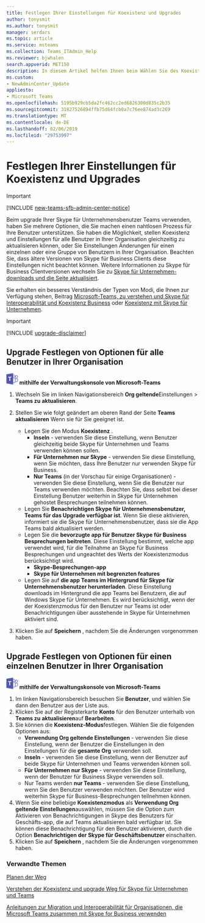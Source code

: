 ```yaml
---
title: Festlegen Ihrer Einstellungen für Koexistenz und Upgrades
author: tonysmit
ms.author: tonysmit
manager: serdars
ms.topic: article
ms.service: msteams
ms.collection: Teams_ITAdmin_Help
ms.reviewer: bjwhalen
search.appverid: MET150
description: In diesem Artikel helfen Ihnen beim Wählen Sie des Koexistenzmodus und andere Einstellungen Koexistenz festgelegt.
ms.custom:
- NewAdminCenter_Update
appliesto:
- Microsoft Teams
ms.openlocfilehash: 5195b929cb5da2fc462cc2ed6826300d835c2b35
ms.sourcegitcommit: 31827526894ffb75d64fcb0a7c76ee874ad3c269
ms.translationtype: MT
ms.contentlocale: de-DE
ms.lasthandoff: 02/06/2019
ms.locfileid: "29753997"
---
```

# <a name="setting-your-coexistence-and-upgrade-settings"></a>Festlegen Ihrer Einstellungen für Koexistenz und Upgrades

> [!IMPORTANT]
> [!INCLUDE [new-teams-sfb-admin-center-notice](includes/new-teams-sfb-admin-center-notice.md)]

Beim upgrade Ihrer Skype für Unternehmensbenutzer Teams verwenden, haben Sie mehrere Optionen, die Sie machen einen nahtlosen Prozess für Ihre Benutzer unterstützen. Sie haben die Möglichkeit, stellen Koexistenz und Einstellungen für alle Benutzer in Ihrer Organisation gleichzeitig zu aktualisieren können, oder Sie Einstellungen Änderungen für einen einzelnen oder eine Gruppe von Benutzern in Ihrer Organisation. Beachten Sie, dass ältere Versionen von Skype für Business Clients diese Einstellungen nicht beachtet können. Weitere Informationen zu Skype für Business Clientversionen wechseln Sie zu [Skype für Unternehmen-downloads und die Seite aktualisiert](https://docs.microsoft.com/en-us/skypeforbusiness/software-updates). 

Sie erhalten ein besseres Verständnis der Typen von Modi, die Ihnen zur Verfügung stehen, Beitrag [Microsoft-Teams, zu verstehen und Skype für Interoperabilität und Koexistenz Business](teams-and-skypeforbusiness-coexistence-and-interoperability.md) oder [Koexistenz mit Skype für Unternehmen](coexistence-chat-calls-presence.md).  

> [!IMPORTANT]
> [!INCLUDE [upgrade-disclaimer](includes/upgrade-disclaimer.md)]


## <a name="set-upgrade-options-for-all-users-in-your-organization"></a>Upgrade Festlegen von Optionen für alle Benutzer in Ihrer Organisation

![Teams-Logo-30x30.png](media/teams-logo-30x30.png) **mithilfe der Verwaltungskonsole von Microsoft-Teams**

1. Wechseln Sie im linken Navigationsbereich **Org geltende**Einstellungen > **Teams zu aktualisieren**. 

2. Stellen Sie wie folgt geändert am oberen Rand der Seite **Teams aktualisieren** Wenn sie für Sie geeignet ist.
    - Legen Sie den Modus **Koexistenz** .
        - **Inseln** - verwenden Sie diese Einstellung, wenn Benutzer gleichzeitig beide Skype für Unternehmen und Teams verwenden können sollen.
        - **Für Unternehmen nur Skype** - verwenden Sie diese Einstellung, wenn Sie möchten, dass Ihre Benutzer nur verwenden Skype für Business.
        - **Nur Teams** (in der Vorschau für einige Organisationen) - verwenden Sie diese Einstellung, wenn Sie die Benutzer nur Teams verwenden möchten. Beachten Sie, dass selbst bei dieser Einstellung Benutzer weiterhin in Skype für Unternehmen gehostet Besprechungen teilnehmen können.
    - Legen Sie **Benachrichtigen Skype für Unternehmensbenutzer, Teams für das Upgrade verfügbar ist**. Wenn Sie diese aktivieren, informiert sie die Skype für Unternehmensbenutzer, dass sie die App Teams bald aktualisiert werden.
    - Legen Sie die **bevorzugte app für Benutzer Skype für Business Besprechungen beitreten**. Diese Einstellung bestimmt, welche app verwendet wird, für die Teilnahme an Skype für Business Besprechungen und ungeachtet des Werts der Koexistenzmodus berücksichtigt wird.
      - **Skype-Besprechungen-app**
      - **Skype für Unternehmen mit begrenzten features**
    - Legen Sie auf **die app Teams im Hintergrund für Skype für Unternehmensbenutzer herunterladen**.  Diese Einstellung downloads im Hintergrund die app Teams bei Benutzern, die auf Windows Skype für Unternehmen. Es wird berücksichtigt, wenn der der Koexistenzmodus für den Benutzer nur Teams ist oder Benachrichtigungen über ausstehende in Skype für Unternehmen aktiviert sind.
3. Klicken Sie auf **Speichern** , nachdem Sie die Änderungen vorgenommen haben.

## <a name="set-upgrade-options-for-a-single-user-in-your-organization"></a>Upgrade Festlegen von Optionen für einen einzelnen Benutzer in Ihrer Organisation

![Teams-Logo-30x30.png](media/teams-logo-30x30.png) **mithilfe der Verwaltungskonsole von Microsoft-Teams**

1. Im linken Navigationsbereich besuchen Sie **Benutzer**, und wählen Sie dann den Benutzer aus der Liste aus. 
2. Klicken Sie auf der Registerkarte **Konto** für den Benutzer unterhalb von **Teams zu aktualisieren**auf **Bearbeiten**.
3. Sie können die **Koexistenz-Modus**festlegen. Wählen Sie die folgenden Optionen aus:
     - **Verwendung Org geltende Einstellungen** - verwenden Sie diese Einstellung, wenn der Benutzer die Einstellungen in den Einstellungen für die **gesamte Org** verwenden soll. 
     - **Inseln** - verwenden Sie diese Einstellung, wenn der Benutzer auf beide Skype für Unternehmen und Teams verwenden können soll. 
     - **Für Unternehmen nur Skype** - verwenden Sie diese Einstellung, wenn der Benutzer für Business Skype verwenden soll. 
     - Nur Teams werden **nur Teams** - verwenden Sie diese Einstellung, wenn Sie den Benutzer verwenden möchten. Der Benutzer wird weiterhin Skype für Business-Besprechungen teilnehmen können.
4. Wenn Sie eine beliebige **Koexistenzmodus** als **Verwendung Org geltende Einstellungen**auswählen, müssen Sie die Option zum Aktivieren von Benachrichtigungen in Skype des Benutzers für Geschäfts-app, die auf Teams aktualisieren bald verfügbar ist. Sie können diese Benachrichtigung für den Benutzer aktivieren, durch die Option **Benachrichtigen der Skype für Geschäftsbenutzer** einschalten.
5. Klicken Sie auf **Speichern** , nachdem Sie die Änderungen vorgenommen haben.

### <a name="related-topics"></a>Verwandte Themen
[Planen der Weg](upgrade-plan-journey.md)

[Verstehen der Koexistenz und upgrade Weg für Skype für Unternehmen und Teams](upgrade-and-coexistence-of-skypeforbusiness-and-teams.md)

[Anleitungen zur Migration und Interoperabilität für Organisationen, die Microsoft Teams zusammen mit Skype for Business verwenden](migration-interop-guidance-for-teams-with-skype.md)
